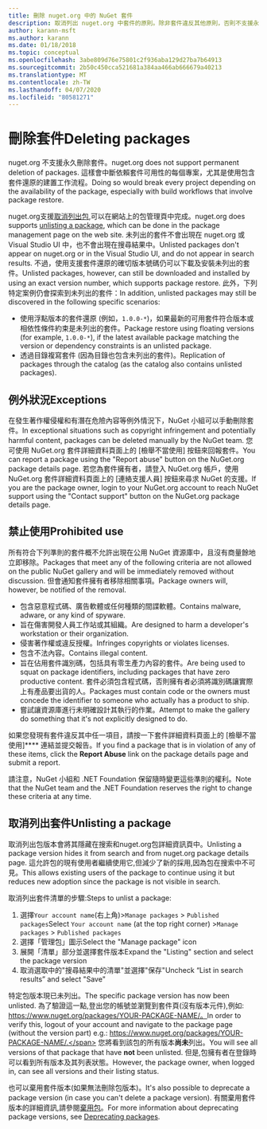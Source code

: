 ```yaml
---
title: 刪除 nuget.org 中的 NuGet 套件
description: 取消列出 nuget.org 中套件的原則。除非套件違反其他原則，否則不支援永久刪除。
author: karann-msft
ms.author: karann
ms.date: 01/18/2018
ms.topic: conceptual
ms.openlocfilehash: 3abe809d76e75801c2f936aba129d27ba7b64913
ms.sourcegitcommit: 2b50c450cca521681a384aa466ab666679a40213
ms.translationtype: MT
ms.contentlocale: zh-TW
ms.lasthandoff: 04/07/2020
ms.locfileid: "80581271"
---
```

# <a name="deleting-packages"></a><span data-ttu-id="12397-103">刪除套件</span><span class="sxs-lookup"><span data-stu-id="12397-103">Deleting packages</span></span>

<span data-ttu-id="12397-104">nuget.org 不支援永久刪除套件。</span><span class="sxs-lookup"><span data-stu-id="12397-104">nuget.org does not support permanent deletion of packages.</span></span> <span data-ttu-id="12397-105">這樣會中斷依賴套件可用性的每個專案，尤其是使用包含套件還原的建置工作流程。</span><span class="sxs-lookup"><span data-stu-id="12397-105">Doing so would break every project depending on the availability of the package, especially with build workflows that involve package restore.</span></span>

<span data-ttu-id="12397-106">nuget.org支援[取消列出包](#unlisting-a-package),可以在網站上的包管理頁中完成。</span><span class="sxs-lookup"><span data-stu-id="12397-106">nuget.org does supports [unlisting a package](#unlisting-a-package), which can be done in the package management page on the web site.</span></span> <span data-ttu-id="12397-107">未列出的套件不會出現在 nuget.org 或 Visual Studio UI 中，也不會出現在搜尋結果中。</span><span class="sxs-lookup"><span data-stu-id="12397-107">Unlisted packages don't appear on nuget.org or in the Visual Studio UI, and do not appear in search results.</span></span> <span data-ttu-id="12397-108">不過，使用支援套件還原的確切版本號碼仍可以下載及安裝未列出的套件。</span><span class="sxs-lookup"><span data-stu-id="12397-108">Unlisted packages, however, can still be downloaded and installed by using an exact version number, which supports package restore.</span></span> <span data-ttu-id="12397-109">此外，下列特定案例仍會探索到未列出的套件：</span><span class="sxs-lookup"><span data-stu-id="12397-109">In addition, unlisted packages may still be discovered in the following specific scenarios:</span></span>

- <span data-ttu-id="12397-110">使用浮點版本的套件還原 (例如，`1.0.0-*`)，如果最新的可用套件符合版本或相依性條件約束是未列出的套件。</span><span class="sxs-lookup"><span data-stu-id="12397-110">Package restore using floating versions (for example, `1.0.0-*`), if the latest available package matching the version or dependency constraints is an unlisted package.</span></span>
- <span data-ttu-id="12397-111">透過目錄複寫套件 (因為目錄也包含未列出的套件)。</span><span class="sxs-lookup"><span data-stu-id="12397-111">Replication of packages through the catalog (as the catalog also contains unlisted packages).</span></span>

## <a name="exceptions"></a><span data-ttu-id="12397-112">例外狀況</span><span class="sxs-lookup"><span data-stu-id="12397-112">Exceptions</span></span>

<span data-ttu-id="12397-113">在發生著作權侵權和有潛在危險內容等例外情況下，NuGet 小組可以手動刪除套件。</span><span class="sxs-lookup"><span data-stu-id="12397-113">In exceptional situations such as copyright infringement and potentially harmful content, packages can be deleted manually by the NuGet team.</span></span> <span data-ttu-id="12397-114">您可使用 NuGet.org 套件詳細資料頁面上的 [檢舉不當使用] 按鈕來回報套件。</span><span class="sxs-lookup"><span data-stu-id="12397-114">You can report a package using the "Report abuse" button on the NuGet.org package details page.</span></span> <span data-ttu-id="12397-115">若您為套件擁有者，請登入 NuGet.org 帳戶，使用 NuGet.org 套件詳細資料頁面上的 [連絡支援人員] 按鈕來尋求 NuGet 的支援。</span><span class="sxs-lookup"><span data-stu-id="12397-115">If you are the package owner, login to your NuGet.org account to reach NuGet support using the "Contact support" button on the NuGet.org package details page.</span></span>

## <a name="prohibited-use"></a><span data-ttu-id="12397-116">禁止使用</span><span class="sxs-lookup"><span data-stu-id="12397-116">Prohibited use</span></span>

<span data-ttu-id="12397-117">所有符合下列準則的套件概不允許出現在公用 NuGet 資源庫中，且沒有商量餘地立即移除。</span><span class="sxs-lookup"><span data-stu-id="12397-117">Packages that meet any of the following criteria are not allowed on the public NuGet gallery and will be immediately removed without discussion.</span></span> <span data-ttu-id="12397-118">但會通知套件擁有者移除相關事項。</span><span class="sxs-lookup"><span data-stu-id="12397-118">Package owners will, however, be notified of the removal.</span></span>

- <span data-ttu-id="12397-119">包含惡意程式碼、廣告軟體或任何種類的間諜軟體。</span><span class="sxs-lookup"><span data-stu-id="12397-119">Contains malware, adware, or any kind of spyware.</span></span>
- <span data-ttu-id="12397-120">旨在傷害開發人員工作站或其組織。</span><span class="sxs-lookup"><span data-stu-id="12397-120">Are designed to harm a developer's workstation or their organization.</span></span>
- <span data-ttu-id="12397-121">侵害著作權或違反授權。</span><span class="sxs-lookup"><span data-stu-id="12397-121">Infringes copyrights or violates licenses.</span></span>
- <span data-ttu-id="12397-122">包含不法內容。</span><span class="sxs-lookup"><span data-stu-id="12397-122">Contains illegal content.</span></span>
- <span data-ttu-id="12397-123">旨在佔用套件識別碼，包括具有零生產力內容的套件。</span><span class="sxs-lookup"><span data-stu-id="12397-123">Are being used to squat on package identifiers, including packages that have zero productive content.</span></span> <span data-ttu-id="12397-124">套件必須包含程式碼，否則擁有者必須將識別碼讓實際上有產品要出貨的人。</span><span class="sxs-lookup"><span data-stu-id="12397-124">Packages must contain code or the owners must concede the identifier to someone who actually has a product to ship.</span></span>
- <span data-ttu-id="12397-125">嘗試讓資源庫進行未明確設計其執行的作業。</span><span class="sxs-lookup"><span data-stu-id="12397-125">Attempt to make the gallery do something that it's not explicitly designed to do.</span></span>

<span data-ttu-id="12397-126">如果您發現有套件違反其中任一項目，請按一下套件詳細資料頁面上的 [檢舉不當使用]\*\*\*\* 連結並提交報告。</span><span class="sxs-lookup"><span data-stu-id="12397-126">If you find a package that is in violation of any of these items, click the **Report Abuse** link on the package details page and submit a report.</span></span>

<span data-ttu-id="12397-127">請注意，NuGet 小組和 .NET Foundation 保留隨時變更這些準則的權利。</span><span class="sxs-lookup"><span data-stu-id="12397-127">Note that the NuGet team and the .NET Foundation reserves the right to change these criteria at any time.</span></span>

## <a name="unlisting-a-package"></a><span data-ttu-id="12397-128">取消列出套件</span><span class="sxs-lookup"><span data-stu-id="12397-128">Unlisting a package</span></span>
<span data-ttu-id="12397-129">取消列出包版本會將其隱藏在搜索和nuget.org包詳細資訊頁中。</span><span class="sxs-lookup"><span data-stu-id="12397-129">Unlisting a package version hides it from search and from nuget.org package details page.</span></span> <span data-ttu-id="12397-130">這允許包的現有使用者繼續使用它,但減少了新的採用,因為包在搜索中不可見。</span><span class="sxs-lookup"><span data-stu-id="12397-130">This allows existing users of the package to continue using it but reduces new adoption since the package is not visible in search.</span></span>

<span data-ttu-id="12397-131">取消列出套件清單的步驟:</span><span class="sxs-lookup"><span data-stu-id="12397-131">Steps to unlist a package:</span></span>

1. <span data-ttu-id="12397-132">選擇`Your account name`(右上角)>`Manage packages` > `Published packages`</span><span class="sxs-lookup"><span data-stu-id="12397-132">Select `Your account name` (at the top right corner) >`Manage packages` > `Published packages`</span></span>
1. <span data-ttu-id="12397-133">選擇「管理包」圖示</span><span class="sxs-lookup"><span data-stu-id="12397-133">Select the "Manage package" icon</span></span>
1. <span data-ttu-id="12397-134">展開「清單」部分並選擇套件版本</span><span class="sxs-lookup"><span data-stu-id="12397-134">Expand the "Listing" section and select the package version</span></span>
1. <span data-ttu-id="12397-135">取消選取中的"搜尋結果中的清單"並選擇"保存"</span><span class="sxs-lookup"><span data-stu-id="12397-135">Uncheck “List in search results” and select "Save"</span></span>

<span data-ttu-id="12397-136">特定包版本現已未列出。</span><span class="sxs-lookup"><span data-stu-id="12397-136">The specific package version has now been unlisted.</span></span> <span data-ttu-id="12397-137">為了驗證這一點,登出您的帳號並瀏覽到套件頁(沒有版本元件),例如: https://www.nuget.org/packages/YOUR-PACKAGE-NAME/。</span><span class="sxs-lookup"><span data-stu-id="12397-137">In order to verify this, logout of your account and navigate to the package page (without the version part) e.g.: https://www.nuget.org/packages/YOUR-PACKAGE-NAME/.</span></span> <span data-ttu-id="12397-138">您將看到該包的所有版本**尚未**列出。</span><span class="sxs-lookup"><span data-stu-id="12397-138">You will see all versions of that package that have **not** been unlisted.</span></span> <span data-ttu-id="12397-139">但是,包擁有者在登錄時可以看到所有版本及其列表狀態。</span><span class="sxs-lookup"><span data-stu-id="12397-139">However, the package owner, when logged in, can see all versions and their listing status.</span></span>

<span data-ttu-id="12397-140">也可以棄用套件版本(如果無法刪除包版本)。</span><span class="sxs-lookup"><span data-stu-id="12397-140">It's also possible to deprecate a package version (in case you can't delete a package version).</span></span> <span data-ttu-id="12397-141">有關棄用套件版本的詳細資訊,請參閱[棄用包](../deprecate-packages.md)。</span><span class="sxs-lookup"><span data-stu-id="12397-141">For more information about deprecating package versions, see [Deprecating packages](../deprecate-packages.md).</span></span>
